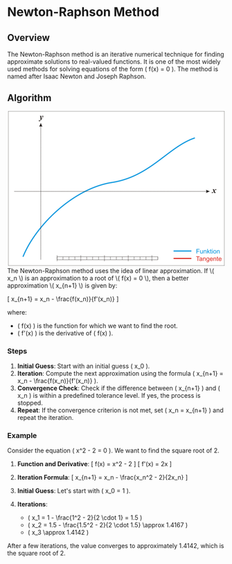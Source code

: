 # Newton-Raphson Method

## Overview

The Newton-Raphson method is an iterative numerical technique for finding approximate solutions to real-valued functions. It is one of the most widely used methods for solving equations of the form \( f(x) = 0 \). The method is named after Isaac Newton and Joseph Raphson.

## Algorithm
<div style="text-align: center;">
  <img src="500px-NewtonIteration_Ani.gif" alt="Example GIF">
</div>
The Newton-Raphson method uses the idea of linear approximation. If \( x_n \) is an approximation to a root of \( f(x) = 0 \), then a better approximation \( x_{n+1} \) is given by:

\[ x_{n+1} = x_n - \frac{f(x_n)}{f'(x_n)} \]

where:
- \( f(x) \) is the function for which we want to find the root.
- \( f'(x) \) is the derivative of \( f(x) \).

### Steps

1. **Initial Guess**: Start with an initial guess \( x_0 \).
2. **Iteration**: Compute the next approximation using the formula \( x_{n+1} = x_n - \frac{f(x_n)}{f'(x_n)} \).
3. **Convergence Check**: Check if the difference between \( x_{n+1} \) and \( x_n \) is within a predefined tolerance level. If yes, the process is stopped.
4. **Repeat**: If the convergence criterion is not met, set \( x_n = x_{n+1} \) and repeat the iteration.

### Example

Consider the equation \( x^2 - 2 = 0 \). We want to find the square root of 2.

1. **Function and Derivative**:
   \[ f(x) = x^2 - 2 \]
   \[ f'(x) = 2x \]

2. **Iteration Formula**:
   \[ x_{n+1} = x_n - \frac{x_n^2 - 2}{2x_n} \]

3. **Initial Guess**: Let's start with \( x_0 = 1 \).

4. **Iterations**:
   - \( x_1 = 1 - \frac{1^2 - 2}{2 \cdot 1} = 1.5 \)
   - \( x_2 = 1.5 - \frac{1.5^2 - 2}{2 \cdot 1.5} \approx 1.4167 \)
   - \( x_3 \approx 1.4142 \)

After a few iterations, the value converges to approximately 1.4142, which is the square root of 2.
